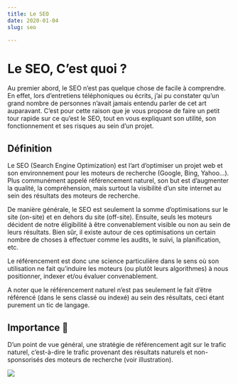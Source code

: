 ```yaml
---
title: Le SEO
date: 2020-01-04
slug: seo

---
```

# Le SEO, C’est quoi ?

Au premier abord, le SEO n’est pas quelque chose de facile à comprendre. En effet, lors d’entretiens téléphoniques ou écrits, j’ai pu constater qu’un grand nombre de personnes n’avait jamais entendu parler de cet art auparavant. C’est pour cette raison que je vous propose de faire un petit tour rapide sur ce qu’est le SEO, tout en vous expliquant son utilité, son fonctionnement et ses risques au sein d’un projet.

## Définition

Le SEO (Search Engine Optimization) est l’art d’optimiser un projet web et son environnement pour les moteurs de recherche (Google, Bing, Yahoo…). Plus communément appelé référencement naturel, son but est d’augmenter la qualité, la compréhension, mais surtout la visibilité d’un site internet au sein des résultats des moteurs de recherche.

De manière générale, le SEO est seulement la somme d’optimisations sur le site (on-site) et en dehors du site (off-site). Ensuite, seuls les moteurs décident de notre éligibilité à être convenablement visible ou non au sein de leurs résultats. Bien sûr, il existe autour de ces optimisations un certain nombre de choses à effectuer comme les audits, le suivi, la planification, etc.

Le référencement est donc une science particulière dans le sens où son utilisation ne fait qu’induire les moteurs (ou plutôt leurs algorithmes) à nous positionner, indexer et/ou évaluer convenablement.

A noter que le référencement naturel n’est pas seulement le fait d’être référencé (dans le sens classé ou indexé) au sein des résultats, ceci étant purement un tic de langage.

## Importance 🎁

D’un point de vue général, une stratégie de référencement agit sur le trafic naturel, c’est-à-dire le trafic provenant des résultats naturels et non-sponsorisés des moteurs de recherche (voir illustration).

![](/887559.jpg)